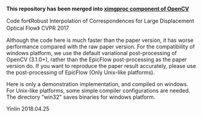 
**This repository has been merged into [ximgproc component of OpenCV](https://github.com/opencv/opencv_contrib/blob/master/modules/ximgproc/src/sparse_match_interpolators.cpp)**

Code for《Robust Interpolation of Correspondences for Large Displacement Optical Flow》 CVPR 2017

Although the code here is much faster than the paper version, it has worse performance compared with the raw paper version. For the compatibility of windows platform, we use the default variational post-processing of OpenCV (3.1.0+), rather than the EpicFlow post-processing as the paper version do. If you want to reproduce the paper result accurately, please use the post-processing of EpicFlow (Only Unix-like platforms).

Here is only a demonstration implementation, and compiled on windows. For Unix-like platforms, some simple compiler configurations are needed. The directory "win32" saves binaries for windows platform.

Yinlin
2018.04.25
